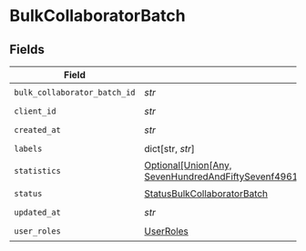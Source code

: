 # BulkCollaboratorBatch


## Fields

| Field                                                                                                                                                                  | Type                                                                                                                                                                   | Required                                                                                                                                                               | Description                                                                                                                                                            |
| ---------------------------------------------------------------------------------------------------------------------------------------------------------------------- | ---------------------------------------------------------------------------------------------------------------------------------------------------------------------- | ---------------------------------------------------------------------------------------------------------------------------------------------------------------------- | ---------------------------------------------------------------------------------------------------------------------------------------------------------------------- |
| `bulk_collaborator_batch_id`                                                                                                                                           | *str*                                                                                                                                                                  | :heavy_check_mark:                                                                                                                                                     | N/A                                                                                                                                                                    |
| `client_id`                                                                                                                                                            | *str*                                                                                                                                                                  | :heavy_check_mark:                                                                                                                                                     | N/A                                                                                                                                                                    |
| `created_at`                                                                                                                                                           | *str*                                                                                                                                                                  | :heavy_check_mark:                                                                                                                                                     | N/A                                                                                                                                                                    |
| `labels`                                                                                                                                                               | dict[str, *str*]                                                                                                                                                       | :heavy_check_mark:                                                                                                                                                     | N/A                                                                                                                                                                    |
| `statistics`                                                                                                                                                           | [Optional[Union[Any, SevenHundredAndFiftySevenf4961b94334fd41cedc27262be7b14583377703cda6490b996969bd4e66c2]]](../../models/shared/bulkcollaboratorbatchstatistics.md) | :heavy_minus_sign:                                                                                                                                                     | N/A                                                                                                                                                                    |
| `status`                                                                                                                                                               | [StatusBulkCollaboratorBatch](../../models/shared/statusbulkcollaboratorbatch.md)                                                                                      | :heavy_check_mark:                                                                                                                                                     | N/A                                                                                                                                                                    |
| `updated_at`                                                                                                                                                           | *str*                                                                                                                                                                  | :heavy_check_mark:                                                                                                                                                     | N/A                                                                                                                                                                    |
| `user_roles`                                                                                                                                                           | [UserRoles](../../models/shared/userroles.md)                                                                                                                          | :heavy_check_mark:                                                                                                                                                     | N/A                                                                                                                                                                    |